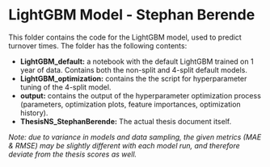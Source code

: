 
# LightGBM Model - Stephan Berende

This folder contains the code for the LightGBM model, used to predict turnover times. The folder has the following contents:

- **LightGBM_default:** a notebook with the default LightGBM trained on 1 year of data. Contains both the non-split and 4-split default models. 
- **LightGBM_optimization:** contains the the script for hyperparameter tuning of the 4-split model.
- **output:** contains the output of the hyperparameter optimization process (parameters, optimization plots, feature importances, optimization history).
- **ThesisNS_StephanBerende:** The actual thesis document itself.

*Note: due to variance in models and data sampling, the given metrics (MAE & RMSE) may be slightly different with each model run, and therefore deviate from the thesis scores as well.*

